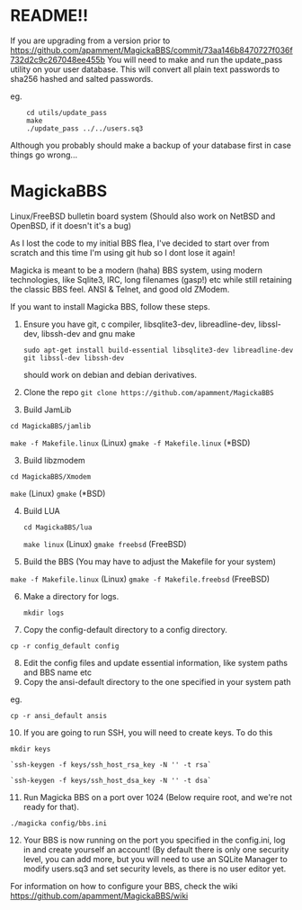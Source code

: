 # README!!

If you are upgrading from a version prior to https://github.com/apamment/MagickaBBS/commit/73aa146b8470727f036f732d2c9c267048ee455b You will need to make and run the update_pass utility on your
user database. This will convert all plain text passwords to sha256 hashed and salted passwords.

eg.

		cd utils/update_pass
		make
		./update_pass ../../users.sq3

Although you probably should make a backup of your database first in case things go wrong...

# MagickaBBS
Linux/FreeBSD bulletin board system (Should also work on NetBSD and OpenBSD, if it doesn't it's a bug)

As I lost the code to my initial BBS flea, I've decided to start over from scratch and this time I'm using git hub so I dont
lose it again!

Magicka is meant to be a modern (haha) BBS system, using modern technologies, like Sqlite3, IRC, long filenames (gasp!) etc
while still retaining the classic BBS feel. ANSI & Telnet, and good old ZModem.

If you want to install Magicka BBS, follow these steps.

1. Ensure you have git, c compiler, libsqlite3-dev, libreadline-dev, libssl-dev, libssh-dev and gnu make

   `sudo apt-get install build-essential libsqlite3-dev libreadline-dev git libssl-dev libssh-dev`

   should work on debian and debian derivatives.
2. Clone the repo `git clone https://github.com/apamment/MagickaBBS`
3. Build JamLib

  `cd MagickaBBS/jamlib`


  `make -f Makefile.linux` (Linux) `gmake -f Makefile.linux` (*BSD)

3. Build libzmodem

  `cd MagickaBBS/Xmodem`


  `make` (Linux) `gmake` (*BSD)

4. Build LUA

	`cd MagickaBBS/lua`

	`make linux` (Linux) `gmake freebsd` (FreeBSD)

5. Build the BBS (You may have to adjust the Makefile for your system)

  `make -f Makefile.linux` (Linux) `gmake -f Makefile.freebsd` (FreeBSD)

6. Make a directory for logs.

	`mkdir logs`

7. Copy the config-default directory to a config directory.

  `cp -r config_default config`

8. Edit the config files and update essential information, like system paths and BBS name etc
9. Copy the ansi-default directory to the one specified in your system path

  eg.

  `cp -r ansi_default ansis`

10. If you are going to run SSH, you will need to create keys. To do this

  `mkdir keys`

	`ssh-keygen -f keys/ssh_host_rsa_key -N '' -t rsa`
	
	`ssh-keygen -f keys/ssh_host_dsa_key -N '' -t dsa`

11. Run Magicka BBS on a port over 1024 (Below require root, and we're not ready for that).

  `./magicka config/bbs.ini`

12. Your BBS is now running on the port you specified in the config.ini, log in and create yourself an account! (By default there is only one security level, you can add more,
but you will need to use an SQLite Manager to modify users.sq3 and set security levels, as there is no user editor yet.

For information on how to configure your BBS, check the wiki https://github.com/apamment/MagickaBBS/wiki

